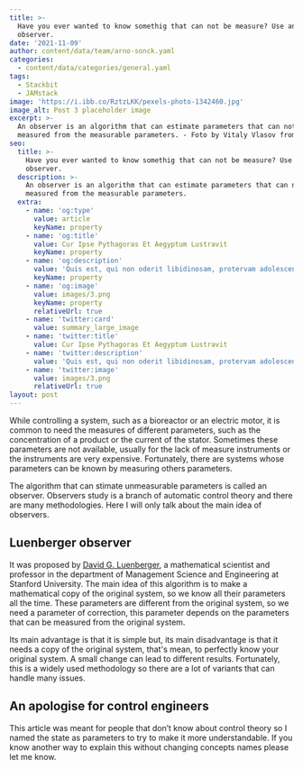 ```yaml
---
title: >-
  Have you ever wanted to know somethig that can not be measure? Use an
  observer.
date: '2021-11-09'
author: content/data/team/arno-sonck.yaml
categories:
  - content/data/categories/general.yaml
tags:
  - Stackbit
  - JAMstack
image: 'https://i.ibb.co/RztzLKK/pexels-photo-1342460.jpg'
image_alt: Post 3 placeholder image
excerpt: >-
  An observer is an algorithm that can estimate parameters that can not be
  measured from the measurable parameters. - Foto by Vitaly Vlasov from Pexels
seo:
  title: >-
    Have you ever wanted to know somethig that can not be measure? Use an
    observer.
  description: >-
    An observer is an algorithm that can estimate parameters that can not be
    measured from the measurable parameters.
  extra:
    - name: 'og:type'
      value: article
      keyName: property
    - name: 'og:title'
      value: Cur Ipse Pythagoras Et Aegyptum Lustravit
      keyName: property
    - name: 'og:description'
      value: 'Quis est, qui non oderit libidinosam, protervam adolescentiam'
      keyName: property
    - name: 'og:image'
      value: images/3.png
      keyName: property
      relativeUrl: true
    - name: 'twitter:card'
      value: summary_large_image
    - name: 'twitter:title'
      value: Cur Ipse Pythagoras Et Aegyptum Lustravit
    - name: 'twitter:description'
      value: 'Quis est, qui non oderit libidinosam, protervam adolescentiam'
    - name: 'twitter:image'
      value: images/3.png
      relativeUrl: true
layout: post
---
```


While controlling a system, such as a bioreactor or an electric motor, it is common to need the measures of different parameters, such as the concentration of a product or the current of the stator. Sometimes these parameters are not available, usually for the lack of measure instruments or the instruments are very expensive. Fortunately, there are systems whose parameters can be known by measuring others parameters.

The algorithm that can stimate unmeasurable parameters is called an observer. Observers study is a branch of automatic control theory and there are many methodologies. Here I will only talk about the main idea of observers.

## Luenberger observer

It was proposed by [David G. Luenberger](https://en.wikipedia.org/wiki/David_Luenberger), a mathematical scientist and professor in the department of Management Science and Engineering at Stanford University. The main idea of this algorithm is to make a mathematical copy of the original system, so we know all their parameters all the time. These parameters are different from the original system, so we need a parameter of correction, this parameter depends on the parameters that can be measured from the original system.

Its main advantage is that it is simple but, its main disadvantage is that it needs a copy of the original system, that's mean, to perfectly know your original system. A small change can lead to different results. Fortunately, this is a widely used methodology so there are a lot of variants that can handle many issues.

## An apologise for control engineers

This article was meant for people that don’t know about control theory so I named the state as parameters to try to make it more understandable. If you know another way to explain this without changing concepts names please let me know.

